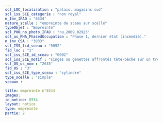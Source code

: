 ```yaml
---
scl_LOC_localisation : "palais, magasins sud"
scl_iss_SCE_categorie : "non royal"
n_Inv_IFAO : "8534"
nature_scelle : "empreinte de sceau sur scellé"
typeObjet : "Empreinte"
scl_PHO_no_photo_IFAO : "nu_2009_02923"
scl_us_PHA_PhasedOccupation : "Phase 1, dernier état (incendié)."
n_Inv_CSA : "3033"
scl_ISS_fid_sceau : "0092"
fid_loc : "1"
scl_iss_SCE_id_sceau : "0092"
scl_iss_SCE_motif : "singes ou genettes affrontés tête-bêche sur un tronc ?, …"
scl_US_us_nom : "2635"
fid_US : "3"
scl_iss_SCE_type_sceau : "cylindre"
type_scelle : "simple"
sceaux :

title: empreinte n°8534
images: 
id_notice: 8534
layout: notice
type: empreinte
partie: 2
---
```

